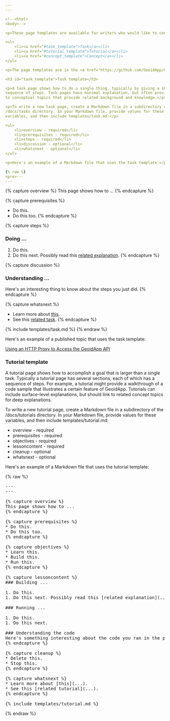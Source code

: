 ```yaml
---
---

<!--<html>
<body>-->

<p>These page templates are available for writers who would like to contribute new topics to the GeoidApp docs:</p>

<ul>
    <li><a href="#task_template">Task</a></li>
    <li><a href="#tutorial_template">Tutorial</a></li>
    <li><a href="#concept_template">Concept</a></li>
</ul>

<p>The page templates are in the <a href="https://github.com/GeoidApp/GeoidApp.github.io/tree/master/_includes/templates" target="_blank">_includes/templates</a> directory of the <a href="https://github.com/GeoidApp/GeoidApp.github.io">GeoidApp.github.io</a> repository.

<h3 id="task_template">Task template</h3>

<p>A task page shows how to do a single thing, typically by giving a short
sequence of steps. Task pages have minimal explanation, but often provide links
to conceptual topics that provide related background and knowledge.</p>

<p>To write a new task page, create a Markdown file in a subdirectory of the
/docs/tasks directory. In your Markdown file, provide values for these
variables, and then include templates/task.md:</p>

<ul>
    <li>overview - required</li>
    <li>prerequisites - required</li>
    <li>steps - required</li>
    <li>discussion - optional</li>
    <li>whatsnext - optional</li>
</ul>

<p>Here's an example of a Markdown file that uses the task template:</p>

{% raw %}
<pre>---
---
```


{% capture overview %}
This page shows how to ...
{% endcapture %}

{% capture prerequisites %}
* Do this.
* Do this too.
{% endcapture %}

{% capture steps %}
### Doing ...

1. Do this.
1. Do this next. Possibly read this [related explanation](...).
{% endcapture %}

{% capture discussion %}
### Understanding ...

Here's an interesting thing to know about the steps you just did.
{% endcapture %}

{% capture whatsnext %}
* Learn more about [this](...).
* See this [related task](...).
{% endcapture %}

{% include templates/task.md %}
</pre>
{% endraw %}

<p>Here's an example of a published topic that uses the task template:</p>

<p><a href="/docs/tasks/access-GeoidApp-api/http-proxy-access-api">Using an HTTP Proxy to Access the GeoidApp API</a></p>

<h3 id="tutorial_template">Tutorial template</h3>

<p>A tutorial page shows how to accomplish a goal that is larger than a single
task. Typically a tutorial page has several sections, each of which has a
sequence of steps. For example, a tutorial might provide a walkthrough of a
code sample that illustrates a certain feature of GeoidApp. Tutorials can
include surface-level explanations, but should link to related concept topics
for deep explanations.

<p>To write a new tutorial page, create a Markdown file in a subdirectory of the
/docs/tutorials directory. In your Markdown file, provide values for these
variables, and then include templates/tutorial.md:</p>

<ul>
    <li>overview - required</li>
    <li>prerequisites - required</li>
    <li>objectives - required</li>
    <li>lessoncontent - required</li>
    <li>cleanup - optional</li>
    <li>whatsnext - optional</li>
</ul>

<p>Here's an example of a Markdown file that uses the tutorial template:</p>

{% raw %}
<pre>---
---

{% capture overview %}
This page shows how to ...
{% endcapture %}

{% capture prerequisites %}
* Do this.
* Do this too.
{% endcapture %}

{% capture objectives %}
* Learn this.
* Build this.
* Run this.
{% endcapture %}

{% capture lessoncontent %}
### Building ...

1. Do this.
1. Do this next. Possibly read this [related explanation](...).

### Running ...

1. Do this.
1. Do this next.

### Understanding the code
Here's something interesting about the code you ran in the preceding steps.
{% endcapture %}

{% capture cleanup %}
* Delete this.
* Stop this.
{% endcapture %}

{% capture whatsnext %}
* Learn more about [this](...).
* See this [related tutorial](...).
{% endcapture %}

{% include templates/tutorial.md %}
</pre>
{% endraw %}


<!--</body>
</html>-->
